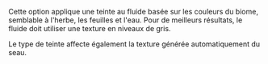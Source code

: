 Cette option applique une teinte au fluide basée sur les couleurs du biome, semblable à l'herbe, les feuilles et l'eau. Pour de meilleurs résultats, le fluide doit utiliser une texture en niveaux de gris.

Le type de teinte affecte également la texture générée automatiquement du seau.